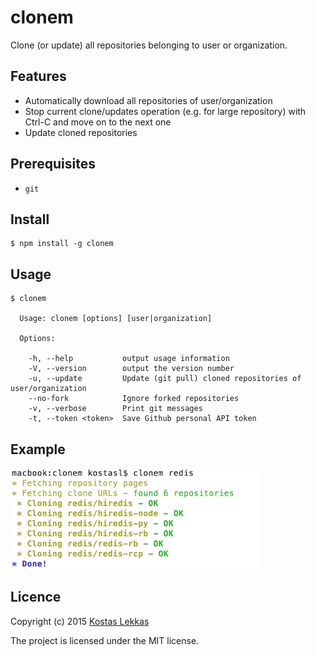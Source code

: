 # clonem


Clone (or update) all repositories belonging to user or organization.

## Features

* Automatically download all repositories of user/organization
* Stop current clone/updates operation (e.g. for large repository) with Ctrl-C and   move on to the next one
* Update cloned repositories

## Prerequisites

* ```git```

## Install

```
$ npm install -g clonem
```

## Usage

```
$ clonem

  Usage: clonem [options] [user|organization]

  Options:

    -h, --help           output usage information
    -V, --version        output the version number
    -u, --update         Update (git pull) cloned repositories of user/organization
    --no-fork            Ignore forked repositories
    -v, --verbose        Print git messages
    -t, --token <token>  Save Github personal API token
```

## Example

![](./media/example.jpg)

## Licence

Copyright (c) 2015 [Kostas Lekkas](https://lekkas.io)

The project is licensed under the MIT license.
